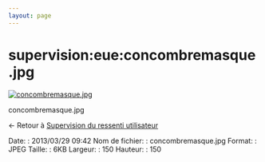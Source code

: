 ```yaml
---
layout: page
---
```


supervision:eue:concombremasque.jpg
===================================

[![concombremasque.jpg](../..//assets/media/supervision/eue/concombremasque.jpg@cache=&w=150&h=150 "concombremasque.jpg")](../..//assets/media/supervision/eue/concombremasque.jpg@cache= "Afficher le fichier original")

concombremasque.jpg

← Retour à [Supervision du ressenti
utilisateur](../../../supervision/eue/start.html "supervision:eue:start")

Date:
:   2013/03/29 09:42
Nom de fichier:
:   concombremasque.jpg
Format:
:   JPEG
Taille:
:   6KB
Largeur:
:   150
Hauteur:
:   150

